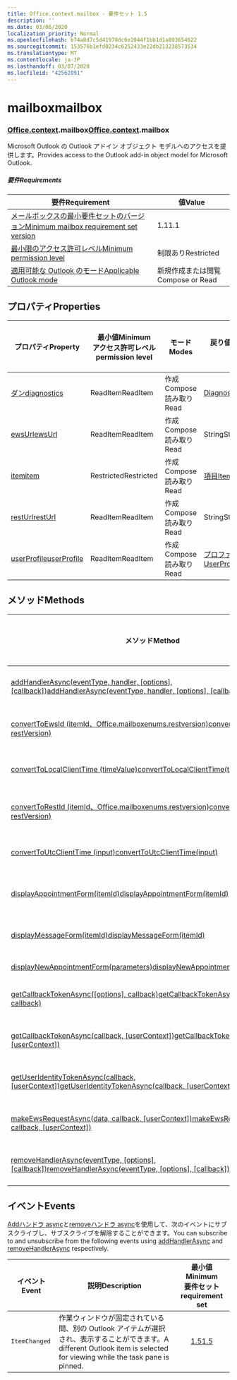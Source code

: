 ```yaml
---
title: Office.context.mailbox - 要件セット 1.5
description: ''
ms.date: 03/06/2020
localization_priority: Normal
ms.openlocfilehash: b74a8d7c5d41978dc6e2044f1bb1d1a803654622
ms.sourcegitcommit: 153576b1efd0234c6252433e22db213238573534
ms.translationtype: MT
ms.contentlocale: ja-JP
ms.lasthandoff: 03/07/2020
ms.locfileid: "42562091"
---
```

# <a name="mailbox"></a><span data-ttu-id="cc87d-102">mailbox</span><span class="sxs-lookup"><span data-stu-id="cc87d-102">mailbox</span></span>

### <a name="officecontextmailbox"></a><span data-ttu-id="cc87d-103">[Office](office.md)[.context](office.context.md).mailbox</span><span class="sxs-lookup"><span data-stu-id="cc87d-103">[Office](office.md)[.context](office.context.md).mailbox</span></span>

<span data-ttu-id="cc87d-104">Microsoft Outlook の Outlook アドイン オブジェクト モデルへのアクセスを提供します。</span><span class="sxs-lookup"><span data-stu-id="cc87d-104">Provides access to the Outlook add-in object model for Microsoft Outlook.</span></span>

##### <a name="requirements"></a><span data-ttu-id="cc87d-105">要件</span><span class="sxs-lookup"><span data-stu-id="cc87d-105">Requirements</span></span>

|<span data-ttu-id="cc87d-106">要件</span><span class="sxs-lookup"><span data-stu-id="cc87d-106">Requirement</span></span>| <span data-ttu-id="cc87d-107">値</span><span class="sxs-lookup"><span data-stu-id="cc87d-107">Value</span></span>|
|---|---|
|[<span data-ttu-id="cc87d-108">メールボックスの最小要件セットのバージョン</span><span class="sxs-lookup"><span data-stu-id="cc87d-108">Minimum mailbox requirement set version</span></span>](../../requirement-sets/outlook-api-requirement-sets.md)| <span data-ttu-id="cc87d-109">1.1</span><span class="sxs-lookup"><span data-stu-id="cc87d-109">1.1</span></span>|
|[<span data-ttu-id="cc87d-110">最小限のアクセス許可レベル</span><span class="sxs-lookup"><span data-stu-id="cc87d-110">Minimum permission level</span></span>](../../../outlook/understanding-outlook-add-in-permissions.md)| <span data-ttu-id="cc87d-111">制限あり</span><span class="sxs-lookup"><span data-stu-id="cc87d-111">Restricted</span></span>|
|[<span data-ttu-id="cc87d-112">適用可能な Outlook のモード</span><span class="sxs-lookup"><span data-stu-id="cc87d-112">Applicable Outlook mode</span></span>](../../../outlook/outlook-add-ins-overview.md#extension-points)| <span data-ttu-id="cc87d-113">新規作成または閲覧</span><span class="sxs-lookup"><span data-stu-id="cc87d-113">Compose or Read</span></span>|

## <a name="properties"></a><span data-ttu-id="cc87d-114">プロパティ</span><span class="sxs-lookup"><span data-stu-id="cc87d-114">Properties</span></span>

| <span data-ttu-id="cc87d-115">プロパティ</span><span class="sxs-lookup"><span data-stu-id="cc87d-115">Property</span></span> | <span data-ttu-id="cc87d-116">最小値</span><span class="sxs-lookup"><span data-stu-id="cc87d-116">Minimum</span></span><br><span data-ttu-id="cc87d-117">アクセス許可レベル</span><span class="sxs-lookup"><span data-stu-id="cc87d-117">permission level</span></span> | <span data-ttu-id="cc87d-118">モード</span><span class="sxs-lookup"><span data-stu-id="cc87d-118">Modes</span></span> | <span data-ttu-id="cc87d-119">戻り値の種類</span><span class="sxs-lookup"><span data-stu-id="cc87d-119">Return type</span></span> | <span data-ttu-id="cc87d-120">最小値</span><span class="sxs-lookup"><span data-stu-id="cc87d-120">Minimum</span></span><br><span data-ttu-id="cc87d-121">要件セット</span><span class="sxs-lookup"><span data-stu-id="cc87d-121">requirement set</span></span> |
|---|---|---|---|:---:|
| [<span data-ttu-id="cc87d-122">ダン</span><span class="sxs-lookup"><span data-stu-id="cc87d-122">diagnostics</span></span>](/javascript/api/outlook/office.mailbox?view=outlook-js-1.5#diagnostics) | <span data-ttu-id="cc87d-123">ReadItem</span><span class="sxs-lookup"><span data-stu-id="cc87d-123">ReadItem</span></span> | <span data-ttu-id="cc87d-124">作成</span><span class="sxs-lookup"><span data-stu-id="cc87d-124">Compose</span></span><br><span data-ttu-id="cc87d-125">読み取り</span><span class="sxs-lookup"><span data-stu-id="cc87d-125">Read</span></span> | [<span data-ttu-id="cc87d-126">Diagnostics</span><span class="sxs-lookup"><span data-stu-id="cc87d-126">Diagnostics</span></span>](/javascript/api/outlook/office.diagnostics?view=outlook-js-1.5) | [<span data-ttu-id="cc87d-127">1.1</span><span class="sxs-lookup"><span data-stu-id="cc87d-127">1.1</span></span>](../requirement-set-1.1/outlook-requirement-set-1.1.md) |
| [<span data-ttu-id="cc87d-128">ewsUrl</span><span class="sxs-lookup"><span data-stu-id="cc87d-128">ewsUrl</span></span>](/javascript/api/outlook/office.mailbox?view=outlook-js-1.5#ewsurl) | <span data-ttu-id="cc87d-129">ReadItem</span><span class="sxs-lookup"><span data-stu-id="cc87d-129">ReadItem</span></span> | <span data-ttu-id="cc87d-130">作成</span><span class="sxs-lookup"><span data-stu-id="cc87d-130">Compose</span></span><br><span data-ttu-id="cc87d-131">読み取り</span><span class="sxs-lookup"><span data-stu-id="cc87d-131">Read</span></span> | <span data-ttu-id="cc87d-132">String</span><span class="sxs-lookup"><span data-stu-id="cc87d-132">String</span></span> | [<span data-ttu-id="cc87d-133">1.1</span><span class="sxs-lookup"><span data-stu-id="cc87d-133">1.1</span></span>](../requirement-set-1.1/outlook-requirement-set-1.1.md) |
| [<span data-ttu-id="cc87d-134">item</span><span class="sxs-lookup"><span data-stu-id="cc87d-134">item</span></span>](office.context.mailbox.item.md) | <span data-ttu-id="cc87d-135">Restricted</span><span class="sxs-lookup"><span data-stu-id="cc87d-135">Restricted</span></span> | <span data-ttu-id="cc87d-136">作成</span><span class="sxs-lookup"><span data-stu-id="cc87d-136">Compose</span></span><br><span data-ttu-id="cc87d-137">読み取り</span><span class="sxs-lookup"><span data-stu-id="cc87d-137">Read</span></span> | [<span data-ttu-id="cc87d-138">項目</span><span class="sxs-lookup"><span data-stu-id="cc87d-138">Item</span></span>](/javascript/api/outlook/office.item?view=outlook-js-1.5) | [<span data-ttu-id="cc87d-139">1.1</span><span class="sxs-lookup"><span data-stu-id="cc87d-139">1.1</span></span>](../requirement-set-1.1/outlook-requirement-set-1.1.md) |
| [<span data-ttu-id="cc87d-140">restUrl</span><span class="sxs-lookup"><span data-stu-id="cc87d-140">restUrl</span></span>](/javascript/api/outlook/office.mailbox?view=outlook-js-1.5#resturl) | <span data-ttu-id="cc87d-141">ReadItem</span><span class="sxs-lookup"><span data-stu-id="cc87d-141">ReadItem</span></span> | <span data-ttu-id="cc87d-142">作成</span><span class="sxs-lookup"><span data-stu-id="cc87d-142">Compose</span></span><br><span data-ttu-id="cc87d-143">読み取り</span><span class="sxs-lookup"><span data-stu-id="cc87d-143">Read</span></span> | <span data-ttu-id="cc87d-144">String</span><span class="sxs-lookup"><span data-stu-id="cc87d-144">String</span></span> | [<span data-ttu-id="cc87d-145">1.5</span><span class="sxs-lookup"><span data-stu-id="cc87d-145">1.5</span></span>](../requirement-set-1.5/outlook-requirement-set-1.5.md) |
| [<span data-ttu-id="cc87d-146">userProfile</span><span class="sxs-lookup"><span data-stu-id="cc87d-146">userProfile</span></span>](/javascript/api/outlook/office.mailbox?view=outlook-js-1.4#userprofile) | <span data-ttu-id="cc87d-147">ReadItem</span><span class="sxs-lookup"><span data-stu-id="cc87d-147">ReadItem</span></span> | <span data-ttu-id="cc87d-148">作成</span><span class="sxs-lookup"><span data-stu-id="cc87d-148">Compose</span></span><br><span data-ttu-id="cc87d-149">読み取り</span><span class="sxs-lookup"><span data-stu-id="cc87d-149">Read</span></span> | [<span data-ttu-id="cc87d-150">プロファイル</span><span class="sxs-lookup"><span data-stu-id="cc87d-150">UserProfile</span></span>](/javascript/api/outlook/office.userprofile?view=outlook-js-1.5) | [<span data-ttu-id="cc87d-151">1.1</span><span class="sxs-lookup"><span data-stu-id="cc87d-151">1.1</span></span>](../requirement-set-1.1/outlook-requirement-set-1.1.md) |

## <a name="methods"></a><span data-ttu-id="cc87d-152">メソッド</span><span class="sxs-lookup"><span data-stu-id="cc87d-152">Methods</span></span>

| <span data-ttu-id="cc87d-153">メソッド</span><span class="sxs-lookup"><span data-stu-id="cc87d-153">Method</span></span> | <span data-ttu-id="cc87d-154">最小値</span><span class="sxs-lookup"><span data-stu-id="cc87d-154">Minimum</span></span><br><span data-ttu-id="cc87d-155">アクセス許可レベル</span><span class="sxs-lookup"><span data-stu-id="cc87d-155">permission level</span></span> | <span data-ttu-id="cc87d-156">モード</span><span class="sxs-lookup"><span data-stu-id="cc87d-156">Modes</span></span> | <span data-ttu-id="cc87d-157">最小値</span><span class="sxs-lookup"><span data-stu-id="cc87d-157">Minimum</span></span><br><span data-ttu-id="cc87d-158">要件セット</span><span class="sxs-lookup"><span data-stu-id="cc87d-158">requirement set</span></span> |
|---|---|---|:---:|
| <span data-ttu-id="cc87d-159">[addHandlerAsync(eventType, handler, [options], [callback])](/javascript/api/outlook/office.mailbox?view=outlook-js-1.5#addhandlerasync-eventtype--handler--options--callback-)</span><span class="sxs-lookup"><span data-stu-id="cc87d-159">[addHandlerAsync(eventType, handler, [options], [callback])](/javascript/api/outlook/office.mailbox?view=outlook-js-1.5#addhandlerasync-eventtype--handler--options--callback-)</span></span> | <span data-ttu-id="cc87d-160">ReadItem</span><span class="sxs-lookup"><span data-stu-id="cc87d-160">ReadItem</span></span> | <span data-ttu-id="cc87d-161">作成</span><span class="sxs-lookup"><span data-stu-id="cc87d-161">Compose</span></span><br><span data-ttu-id="cc87d-162">読み取り</span><span class="sxs-lookup"><span data-stu-id="cc87d-162">Read</span></span> | [<span data-ttu-id="cc87d-163">1.5</span><span class="sxs-lookup"><span data-stu-id="cc87d-163">1.5</span></span>](../requirement-set-1.5/outlook-requirement-set-1.5.md) |
| [<span data-ttu-id="cc87d-164">convertToEwsId (itemId、Office.mailboxenums.restversion)</span><span class="sxs-lookup"><span data-stu-id="cc87d-164">convertToEwsId(itemId, restVersion)</span></span>](/javascript/api/outlook/office.mailbox?view=outlook-js-1.5#converttoewsid-itemid--restversion-) | <span data-ttu-id="cc87d-165">Restricted</span><span class="sxs-lookup"><span data-stu-id="cc87d-165">Restricted</span></span> | <span data-ttu-id="cc87d-166">作成</span><span class="sxs-lookup"><span data-stu-id="cc87d-166">Compose</span></span><br><span data-ttu-id="cc87d-167">読み取り</span><span class="sxs-lookup"><span data-stu-id="cc87d-167">Read</span></span> | [<span data-ttu-id="cc87d-168">1.3</span><span class="sxs-lookup"><span data-stu-id="cc87d-168">1.3</span></span>](../requirement-set-1.3/outlook-requirement-set-1.3.md) |
| [<span data-ttu-id="cc87d-169">convertToLocalClientTime (timeValue)</span><span class="sxs-lookup"><span data-stu-id="cc87d-169">convertToLocalClientTime(timeValue)</span></span>](/javascript/api/outlook/office.mailbox?view=outlook-js-1.5#converttolocalclienttime-timevalue-) | <span data-ttu-id="cc87d-170">ReadItem</span><span class="sxs-lookup"><span data-stu-id="cc87d-170">ReadItem</span></span> | <span data-ttu-id="cc87d-171">作成</span><span class="sxs-lookup"><span data-stu-id="cc87d-171">Compose</span></span><br><span data-ttu-id="cc87d-172">読み取り</span><span class="sxs-lookup"><span data-stu-id="cc87d-172">Read</span></span> | [<span data-ttu-id="cc87d-173">1.1</span><span class="sxs-lookup"><span data-stu-id="cc87d-173">1.1</span></span>](../requirement-set-1.1/outlook-requirement-set-1.1.md) |
| [<span data-ttu-id="cc87d-174">convertToRestId (itemId、Office.mailboxenums.restversion)</span><span class="sxs-lookup"><span data-stu-id="cc87d-174">convertToRestId(itemId, restVersion)</span></span>](/javascript/api/outlook/office.mailbox?view=outlook-js-1.5#converttorestid-itemid--restversion-) | <span data-ttu-id="cc87d-175">Restricted</span><span class="sxs-lookup"><span data-stu-id="cc87d-175">Restricted</span></span> | <span data-ttu-id="cc87d-176">作成</span><span class="sxs-lookup"><span data-stu-id="cc87d-176">Compose</span></span><br><span data-ttu-id="cc87d-177">読み取り</span><span class="sxs-lookup"><span data-stu-id="cc87d-177">Read</span></span> | [<span data-ttu-id="cc87d-178">1.3</span><span class="sxs-lookup"><span data-stu-id="cc87d-178">1.3</span></span>](../requirement-set-1.3/outlook-requirement-set-1.3.md) |
| [<span data-ttu-id="cc87d-179">convertToUtcClientTime (input)</span><span class="sxs-lookup"><span data-stu-id="cc87d-179">convertToUtcClientTime(input)</span></span>](/javascript/api/outlook/office.mailbox?view=outlook-js-1.5#converttoutcclienttime-input-) | <span data-ttu-id="cc87d-180">ReadItem</span><span class="sxs-lookup"><span data-stu-id="cc87d-180">ReadItem</span></span> | <span data-ttu-id="cc87d-181">作成</span><span class="sxs-lookup"><span data-stu-id="cc87d-181">Compose</span></span><br><span data-ttu-id="cc87d-182">読み取り</span><span class="sxs-lookup"><span data-stu-id="cc87d-182">Read</span></span> | [<span data-ttu-id="cc87d-183">1.1</span><span class="sxs-lookup"><span data-stu-id="cc87d-183">1.1</span></span>](../requirement-set-1.1/outlook-requirement-set-1.1.md) |
| [<span data-ttu-id="cc87d-184">displayAppointmentForm(itemId)</span><span class="sxs-lookup"><span data-stu-id="cc87d-184">displayAppointmentForm(itemId)</span></span>](/javascript/api/outlook/office.mailbox?view=outlook-js-1.5#displayappointmentform-itemid-) | <span data-ttu-id="cc87d-185">ReadItem</span><span class="sxs-lookup"><span data-stu-id="cc87d-185">ReadItem</span></span> | <span data-ttu-id="cc87d-186">作成</span><span class="sxs-lookup"><span data-stu-id="cc87d-186">Compose</span></span><br><span data-ttu-id="cc87d-187">読み取り</span><span class="sxs-lookup"><span data-stu-id="cc87d-187">Read</span></span> | [<span data-ttu-id="cc87d-188">1.1</span><span class="sxs-lookup"><span data-stu-id="cc87d-188">1.1</span></span>](../requirement-set-1.1/outlook-requirement-set-1.1.md) |
| [<span data-ttu-id="cc87d-189">displayMessageForm(itemId)</span><span class="sxs-lookup"><span data-stu-id="cc87d-189">displayMessageForm(itemId)</span></span>](/javascript/api/outlook/office.mailbox?view=outlook-js-1.5#displaymessageform-itemid-) | <span data-ttu-id="cc87d-190">ReadItem</span><span class="sxs-lookup"><span data-stu-id="cc87d-190">ReadItem</span></span> | <span data-ttu-id="cc87d-191">作成</span><span class="sxs-lookup"><span data-stu-id="cc87d-191">Compose</span></span><br><span data-ttu-id="cc87d-192">読み取り</span><span class="sxs-lookup"><span data-stu-id="cc87d-192">Read</span></span> | [<span data-ttu-id="cc87d-193">1.1</span><span class="sxs-lookup"><span data-stu-id="cc87d-193">1.1</span></span>](../requirement-set-1.1/outlook-requirement-set-1.1.md) |
| [<span data-ttu-id="cc87d-194">displayNewAppointmentForm(parameters)</span><span class="sxs-lookup"><span data-stu-id="cc87d-194">displayNewAppointmentForm(parameters)</span></span>](/javascript/api/outlook/office.mailbox?view=outlook-js-1.5#displaynewappointmentform-parameters-) | <span data-ttu-id="cc87d-195">ReadItem</span><span class="sxs-lookup"><span data-stu-id="cc87d-195">ReadItem</span></span> | <span data-ttu-id="cc87d-196">読み取り</span><span class="sxs-lookup"><span data-stu-id="cc87d-196">Read</span></span> | [<span data-ttu-id="cc87d-197">1.1</span><span class="sxs-lookup"><span data-stu-id="cc87d-197">1.1</span></span>](../requirement-set-1.1/outlook-requirement-set-1.1.md) |
| <span data-ttu-id="cc87d-198">[getCallbackTokenAsync([options], callback)](/javascript/api/outlook/office.mailbox?view=outlook-js-1.5#getcallbacktokenasync-options--callback-)</span><span class="sxs-lookup"><span data-stu-id="cc87d-198">[getCallbackTokenAsync([options], callback)](/javascript/api/outlook/office.mailbox?view=outlook-js-1.5#getcallbacktokenasync-options--callback-)</span></span> | <span data-ttu-id="cc87d-199">ReadItem</span><span class="sxs-lookup"><span data-stu-id="cc87d-199">ReadItem</span></span> | <span data-ttu-id="cc87d-200">作成</span><span class="sxs-lookup"><span data-stu-id="cc87d-200">Compose</span></span><br><span data-ttu-id="cc87d-201">読み取り</span><span class="sxs-lookup"><span data-stu-id="cc87d-201">Read</span></span> | [<span data-ttu-id="cc87d-202">1.5</span><span class="sxs-lookup"><span data-stu-id="cc87d-202">1.5</span></span>](../requirement-set-1.5/outlook-requirement-set-1.5.md) |
| <span data-ttu-id="cc87d-203">[getCallbackTokenAsync(callback, [userContext])](/javascript/api/outlook/office.mailbox?view=outlook-js-1.5#getcallbacktokenasync-callback--usercontext-)</span><span class="sxs-lookup"><span data-stu-id="cc87d-203">[getCallbackTokenAsync(callback, [userContext])](/javascript/api/outlook/office.mailbox?view=outlook-js-1.5#getcallbacktokenasync-callback--usercontext-)</span></span> | <span data-ttu-id="cc87d-204">ReadItem</span><span class="sxs-lookup"><span data-stu-id="cc87d-204">ReadItem</span></span> | <span data-ttu-id="cc87d-205">作成</span><span class="sxs-lookup"><span data-stu-id="cc87d-205">Compose</span></span><br><span data-ttu-id="cc87d-206">読み取り</span><span class="sxs-lookup"><span data-stu-id="cc87d-206">Read</span></span> | [<span data-ttu-id="cc87d-207">1.3</span><span class="sxs-lookup"><span data-stu-id="cc87d-207">1.3</span></span>](../requirement-set-1.3/outlook-requirement-set-1.3.md)<br>[<span data-ttu-id="cc87d-208">1.1</span><span class="sxs-lookup"><span data-stu-id="cc87d-208">1.1</span></span>](../requirement-set-1.1/outlook-requirement-set-1.1.md) |
| <span data-ttu-id="cc87d-209">[getUserIdentityTokenAsync(callback, [userContext])](/javascript/api/outlook/office.mailbox?view=outlook-js-1.5#getuseridentitytokenasync-callback--usercontext-)</span><span class="sxs-lookup"><span data-stu-id="cc87d-209">[getUserIdentityTokenAsync(callback, [userContext])](/javascript/api/outlook/office.mailbox?view=outlook-js-1.5#getuseridentitytokenasync-callback--usercontext-)</span></span> | <span data-ttu-id="cc87d-210">ReadItem</span><span class="sxs-lookup"><span data-stu-id="cc87d-210">ReadItem</span></span> | <span data-ttu-id="cc87d-211">作成</span><span class="sxs-lookup"><span data-stu-id="cc87d-211">Compose</span></span><br><span data-ttu-id="cc87d-212">読み取り</span><span class="sxs-lookup"><span data-stu-id="cc87d-212">Read</span></span> | [<span data-ttu-id="cc87d-213">1.1</span><span class="sxs-lookup"><span data-stu-id="cc87d-213">1.1</span></span>](../requirement-set-1.1/outlook-requirement-set-1.1.md) |
| <span data-ttu-id="cc87d-214">[makeEwsRequestAsync(data, callback, [userContext])](/javascript/api/outlook/office.mailbox?view=outlook-js-1.5#makeewsrequestasync-data--callback--usercontext-)</span><span class="sxs-lookup"><span data-stu-id="cc87d-214">[makeEwsRequestAsync(data, callback, [userContext])](/javascript/api/outlook/office.mailbox?view=outlook-js-1.5#makeewsrequestasync-data--callback--usercontext-)</span></span> | <span data-ttu-id="cc87d-215">ReadWriteMailbox</span><span class="sxs-lookup"><span data-stu-id="cc87d-215">ReadWriteMailbox</span></span> | <span data-ttu-id="cc87d-216">作成</span><span class="sxs-lookup"><span data-stu-id="cc87d-216">Compose</span></span><br><span data-ttu-id="cc87d-217">読み取り</span><span class="sxs-lookup"><span data-stu-id="cc87d-217">Read</span></span> | [<span data-ttu-id="cc87d-218">1.1</span><span class="sxs-lookup"><span data-stu-id="cc87d-218">1.1</span></span>](../requirement-set-1.1/outlook-requirement-set-1.1.md) |
| <span data-ttu-id="cc87d-219">[removeHandlerAsync(eventType, [options], [callback])](/javascript/api/outlook/office.mailbox?view=outlook-js-1.5#removehandlerasync-eventtype--options--callback-)</span><span class="sxs-lookup"><span data-stu-id="cc87d-219">[removeHandlerAsync(eventType, [options], [callback])](/javascript/api/outlook/office.mailbox?view=outlook-js-1.5#removehandlerasync-eventtype--options--callback-)</span></span> | <span data-ttu-id="cc87d-220">ReadItem</span><span class="sxs-lookup"><span data-stu-id="cc87d-220">ReadItem</span></span> | <span data-ttu-id="cc87d-221">作成</span><span class="sxs-lookup"><span data-stu-id="cc87d-221">Compose</span></span><br><span data-ttu-id="cc87d-222">読み取り</span><span class="sxs-lookup"><span data-stu-id="cc87d-222">Read</span></span> | [<span data-ttu-id="cc87d-223">1.5</span><span class="sxs-lookup"><span data-stu-id="cc87d-223">1.5</span></span>](../requirement-set-1.5/outlook-requirement-set-1.5.md) |

## <a name="events"></a><span data-ttu-id="cc87d-224">イベント</span><span class="sxs-lookup"><span data-stu-id="cc87d-224">Events</span></span>

<span data-ttu-id="cc87d-225">[Addハンドラ async](/javascript/api/outlook/office.mailbox?view=outlook-js-1.5#addhandlerasync-eventtype--handler--options--callback-)と[removeハンドラ async](/javascript/api/outlook/office.mailbox?view=outlook-js-1.5#removehandlerasync-eventtype--options--callback-)を使用して、次のイベントにサブスクライブし、サブスクライブを解除することができます。</span><span class="sxs-lookup"><span data-stu-id="cc87d-225">You can subscribe to and unsubscribe from the following events using [addHandlerAsync](/javascript/api/outlook/office.mailbox?view=outlook-js-1.5#addhandlerasync-eventtype--handler--options--callback-) and [removeHandlerAsync](/javascript/api/outlook/office.mailbox?view=outlook-js-1.5#removehandlerasync-eventtype--options--callback-) respectively.</span></span>

| <span data-ttu-id="cc87d-226">イベント</span><span class="sxs-lookup"><span data-stu-id="cc87d-226">Event</span></span> | <span data-ttu-id="cc87d-227">説明</span><span class="sxs-lookup"><span data-stu-id="cc87d-227">Description</span></span> | <span data-ttu-id="cc87d-228">最小値</span><span class="sxs-lookup"><span data-stu-id="cc87d-228">Minimum</span></span><br><span data-ttu-id="cc87d-229">要件セット</span><span class="sxs-lookup"><span data-stu-id="cc87d-229">requirement set</span></span> |
|---|---|:---:|
|`ItemChanged`| <span data-ttu-id="cc87d-230">作業ウィンドウが固定されている間、別の Outlook アイテムが選択され、表示することができます。</span><span class="sxs-lookup"><span data-stu-id="cc87d-230">A different Outlook item is selected for viewing while the task pane is pinned.</span></span> | [<span data-ttu-id="cc87d-231">1.5</span><span class="sxs-lookup"><span data-stu-id="cc87d-231">1.5</span></span>](../requirement-set-1.5/outlook-requirement-set-1.5.md) |
